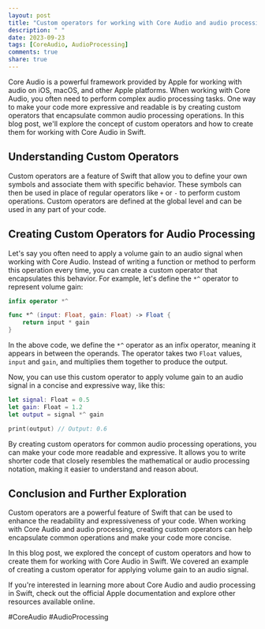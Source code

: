 ```yaml
---
layout: post
title: "Custom operators for working with Core Audio and audio processing in Swift"
description: " "
date: 2023-09-23
tags: [CoreAudio, AudioProcessing]
comments: true
share: true
---
```


Core Audio is a powerful framework provided by Apple for working with audio on iOS, macOS, and other Apple platforms. When working with Core Audio, you often need to perform complex audio processing tasks. One way to make your code more expressive and readable is by creating custom operators that encapsulate common audio processing operations. In this blog post, we'll explore the concept of custom operators and how to create them for working with Core Audio in Swift.

## Understanding Custom Operators

Custom operators are a feature of Swift that allow you to define your own symbols and associate them with specific behavior. These symbols can then be used in place of regular operators like `+` or `-` to perform custom operations. Custom operators are defined at the global level and can be used in any part of your code.

## Creating Custom Operators for Audio Processing

Let's say you often need to apply a volume gain to an audio signal when working with Core Audio. Instead of writing a function or method to perform this operation every time, you can create a custom operator that encapsulates this behavior. For example, let's define the `*^` operator to represent volume gain:

```swift
infix operator *^

func *^ (input: Float, gain: Float) -> Float {
    return input * gain
}
```

In the above code, we define the `*^` operator as an infix operator, meaning it appears in between the operands. The operator takes two `Float` values, `input` and `gain`, and multiplies them together to produce the output.

Now, you can use this custom operator to apply volume gain to an audio signal in a concise and expressive way, like this:

```swift
let signal: Float = 0.5
let gain: Float = 1.2
let output = signal *^ gain

print(output) // Output: 0.6
```

By creating custom operators for common audio processing operations, you can make your code more readable and expressive. It allows you to write shorter code that closely resembles the mathematical or audio processing notation, making it easier to understand and reason about.

## Conclusion and Further Exploration

Custom operators are a powerful feature of Swift that can be used to enhance the readability and expressiveness of your code. When working with Core Audio and audio processing, creating custom operators can help encapsulate common operations and make your code more concise.

In this blog post, we explored the concept of custom operators and how to create them for working with Core Audio in Swift. We covered an example of creating a custom operator for applying volume gain to an audio signal.

If you're interested in learning more about Core Audio and audio processing in Swift, check out the official Apple documentation and explore other resources available online.

#CoreAudio #AudioProcessing